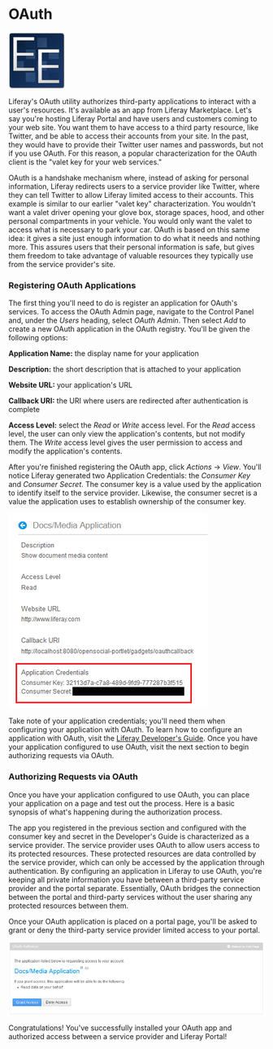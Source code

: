 # OAuth [](id=oauth)

![EE Only Feature](../../images/ee-feature-web.png)

Liferay's OAuth utility authorizes third-party applications to interact with a
user's resources. It's available as an app from Liferay Marketplace. Let's say
you're hosting Liferay Portal and have users and customers coming to your web
site. You want them to have access to a third party resource, like Twitter, and
be able to access their accounts from your site. In the past, they would have to
provide their Twitter user names and passwords, but not if you use OAuth.
For this reason, a popular characterization for the OAuth client is the "valet key for
your web services."

OAuth is a handshake mechanism where, instead of asking for personal
information, Liferay redirects users to a service provider like Twitter, where
they can tell Twitter to allow Liferay limited access to their accounts. This
example is similar to our earlier "valet key" characterization. You wouldn't
want a valet driver opening your glove box, storage spaces, hood, and other
personal compartments in your vehicle. You would only want the valet to
access what is necessary to park your car. OAuth is based on this same
idea: it gives a site just enough information to do what it needs and nothing
more. This assures users that their personal information is safe, but gives
them freedom to take advantage of valuable resources they typically use from the
service provider's site.

### Registering OAuth Applications

The first thing you'll need to do is register an application for OAuth's
services. To access the OAuth Admin page, navigate to the Control Panel and,
under the *Users* heading, select *OAuth Admin*. Then select *Add* to create a
new OAuth application in the OAuth registry. You'll be given the following
options:

**Application Name:** the display name for your application

**Description:** the short description that is attached to your application

**Website URL:** your application's URL

**Callback URI:** the URI where users are redirected after authentication is
complete

**Access Level:** select the *Read* or *Write* access level. For the *Read*
access level, the user can only view the application's contents, but not modify
them. The *Write* access level gives the user permission to access and modify
the application's contents.

After you're finished registering the OAuth app, click *Actions* &rarr; *View*.
You'll notice Liferay generated two Application Credentials: the *Consumer Key*
and *Consumer Secret*. The consumer key is a value used by the application to
identify itself to the service provider. Likewise, the consumer secret is a
value the application uses to establish ownership of the consumer key.

![Figure 13.36: You'll need the application credentials to implement OAuth in your application.](../../images/oauth-app-credentials.png)

Take note of your application credentials; you'll need them when configuring
your application with OAuth. To learn how to configure an application with
OAuth, visit the [Liferay Developer's Guide](https://www.liferay.com/documentation/liferay-portal/6.2/development).
Once you have your application configured to use OAuth, visit the next section to
begin authorizing requests via OAuth. 

<!-- Add link to Dev Guide OAuth section when available -->

### Authorizing Requests via OAuth

Once you have your application configured to use OAuth, you can place your
application on a page and test out the process. Here is a basic synopsis of
what's happening during the authorization process.

The app you registered in the previous section and configured with the consumer
key and secret in the Developer's Guide is characterized as a service provider.
The service provider uses OAuth to allow users access to its protected
resources. These protected resources are data controlled by the service
provider, which can only be accessed by the application through authentication.
By configuring an application in Liferay to use OAuth, you're keeping all
private information you have between a third-party service provider and the
portal separate. Essentially, OAuth bridges the connection between the portal
and third-party services without the user sharing any protected resources
between them. 

Once your OAuth application is placed on a portal page, you'll be asked to
grant or deny the third-party service provider limited access to your portal.

![Figure 13.37: You can grant or deny the service provider access to your.](../../images/oauth-authorize.png)

Congratulations! You've successfully installed your OAuth app and authorized
access between a service provider and Liferay Portal!
